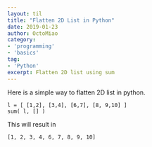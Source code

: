 ```yaml
---
layout: til
title: "Flatten 2D List in Python"
date: 2019-01-23
author: OctoMiao
category:
- 'programming'
- 'basics'
tag:
- 'Python'
excerpt: Flatten 2D list using sum
---
```


Here is a simple way to flatten 2D list in python.

```
l = [ [1,2], [3,4], [6,7], [8, 9,10] ]
sum( l, [] )
```

This will result in 
```
[1, 2, 3, 4, 6, 7, 8, 9, 10]
```